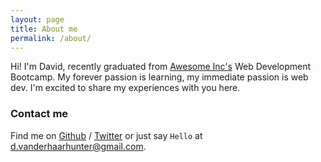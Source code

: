 ```yaml
---
layout: page
title: About me
permalink: /about/
---
```


Hi! I'm David, recently graduated from [Awesome Inc's][ai] Web Development Bootcamp. My forever passion is learning, my immediate passion is web dev. I'm excited to share my experiences with you here.

### Contact me

Find me on [Github][github] / [Twitter][Twitter] or just say `Hello` at 
[d.vanderhaarhunter@gmail.com](d.vanderhaarhunter@gmail.com).


[ai]: https://www.awesomeincu.com/
[jekyll]: http://jekyllrb.com
[github]: https://github.com/david-vanderhaar
[twitter]: https://twitter.com/classicwook
